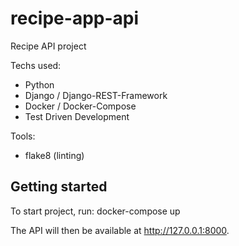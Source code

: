 # recipe-app-api
Recipe API project

Techs used:
- Python
- Django / Django-REST-Framework
- Docker / Docker-Compose
- Test Driven Development

Tools:
- flake8 (linting)

## Getting started
To start project, run:
docker-compose up

The API will then be available at http://127.0.0.1:8000.